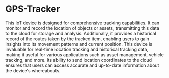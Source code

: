 # GPS-Tracker

This IoT device is designed for comprehensive tracking capabilities. It can monitor and record the location of objects or assets, transmitting this data to the cloud for storage and analysis. Additionally, it provides a historical record of the routes taken by the tracked item, enabling users to gain insights into its movement patterns and current position. This device is invaluable for real-time location tracking and historical tracking data, making it useful for various applications such as asset management, vehicle tracking, and more. Its ability to send location coordinates to the cloud ensures that users can access accurate and up-to-date information about the device's whereabouts.